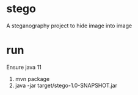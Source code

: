 # stego
A steganography project to hide image into image


# run
Ensure java 11

1) mvn package
2) java -jar target/stego-1.0-SNAPSHOT.jar
